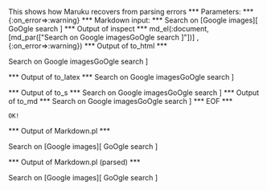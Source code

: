 This shows how Maruku recovers from parsing errors
*** Parameters: ***
{:on_error=>:warning}
*** Markdown input: ***
Search on [Google images][ 	GoOgle search ]
*** Output of inspect ***
md_el(:document,[md_par(["Search on Google imagesGoOgle search ]"])] , {:on_error=>:warning})
*** Output of to_html ***
<p>Search on Google imagesGoOgle search ]</p
  >
*** Output of to_latex ***
Search on Google imagesGoOgle search ]


*** Output of to_s ***
Search on Google imagesGoOgle search ]
*** Output of to_md ***
Search on Google imagesGoOgle search ]
*** EOF ***



	OK!



*** Output of Markdown.pl ***
<p>Search on [Google images][  GoOgle search ]</p>

*** Output of Markdown.pl (parsed) ***
<p>Search on [Google images][ GoOgle search ]</p
  >